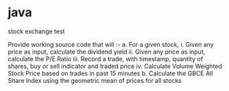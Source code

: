 # java
stock exchange test

Provide working source code that will :-
a. For a given stock,
i. Given any price as input, calculate the dividend yield
ii. Given any price as input, calculate the P/E Ratio
iii. Record a trade, with timestamp, quantity of shares, buy or sell indicator and
traded price
iv. Calculate Volume Weighted Stock Price based on trades in past 15 minutes
b. Calculate the GBCE All Share Index using the geometric mean of prices for all stocks

